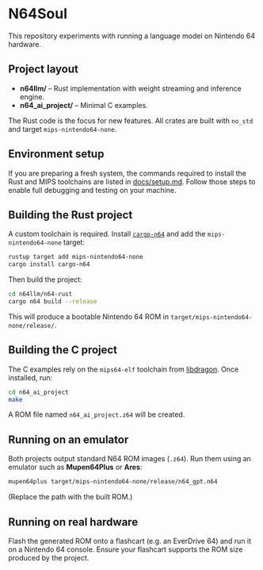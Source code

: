 # N64Soul

This repository experiments with running a language model on Nintendo 64 hardware.

## Project layout

- **n64llm/** – Rust implementation with weight streaming and inference engine.
- **n64_ai_project/** – Minimal C examples.

The Rust code is the focus for new features. All crates are built with
`no_std` and target `mips-nintendo64-none`.

## Environment setup

If you are preparing a fresh system, the commands required to install the
Rust and MIPS toolchains are listed in [docs/setup.md](docs/setup.md). Follow
those steps to enable full debugging and testing on your machine.

## Building the Rust project

A custom toolchain is required. Install [`cargo-n64`](https://github.com/rust-console/cargo-n64) and add the `mips-nintendo64-none` target:

```bash
rustup target add mips-nintendo64-none
cargo install cargo-n64
```

Then build the project:

```bash
cd n64llm/n64-rust
cargo n64 build --release
```

This will produce a bootable Nintendo&nbsp;64 ROM in `target/mips-nintendo64-none/release/`.

## Building the C project

The C examples rely on the `mips64-elf` toolchain from [libdragon](https://libdragon.dev/). Once installed, run:

```bash
cd n64_ai_project
make
```

A ROM file named `n64_ai_project.z64` will be created.

## Running on an emulator

Both projects output standard N64 ROM images (`.z64`). Run them using an
emulator such as **Mupen64Plus** or **Ares**:

```bash
mupen64plus target/mips-nintendo64-none/release/n64_gpt.n64
```

(Replace the path with the built ROM.)

## Running on real hardware

Flash the generated ROM onto a flashcart (e.g. an EverDrive&nbsp;64) and
run it on a Nintendo&nbsp;64 console. Ensure your flashcart supports the
ROM size produced by the project.
